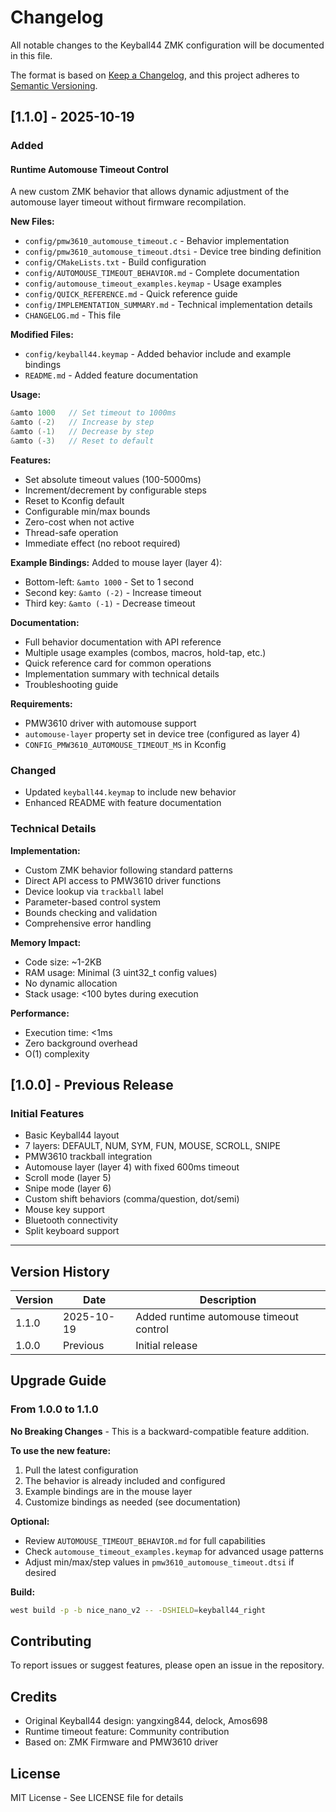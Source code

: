 # Changelog

All notable changes to the Keyball44 ZMK configuration will be documented in this file.

The format is based on [Keep a Changelog](https://keepachangelog.com/en/1.0.0/),
and this project adheres to [Semantic Versioning](https://semver.org/spec/v2.0.0.html).

## [1.1.0] - 2025-10-19

### Added

#### Runtime Automouse Timeout Control

A new custom ZMK behavior that allows dynamic adjustment of the automouse layer timeout without firmware recompilation.

**New Files:**
- `config/pmw3610_automouse_timeout.c` - Behavior implementation
- `config/pmw3610_automouse_timeout.dtsi` - Device tree binding definition
- `config/CMakeLists.txt` - Build configuration
- `config/AUTOMOUSE_TIMEOUT_BEHAVIOR.md` - Complete documentation
- `config/automouse_timeout_examples.keymap` - Usage examples
- `config/QUICK_REFERENCE.md` - Quick reference guide
- `config/IMPLEMENTATION_SUMMARY.md` - Technical implementation details
- `CHANGELOG.md` - This file

**Modified Files:**
- `config/keyball44.keymap` - Added behavior include and example bindings
- `README.md` - Added feature documentation

**Usage:**
```c
&amto 1000   // Set timeout to 1000ms
&amto (-2)   // Increase by step
&amto (-1)   // Decrease by step
&amto (-3)   // Reset to default
```

**Features:**
- Set absolute timeout values (100-5000ms)
- Increment/decrement by configurable steps
- Reset to Kconfig default
- Configurable min/max bounds
- Zero-cost when not active
- Thread-safe operation
- Immediate effect (no reboot required)

**Example Bindings:**
Added to mouse layer (layer 4):
- Bottom-left: `&amto 1000` - Set to 1 second
- Second key: `&amto (-2)` - Increase timeout
- Third key: `&amto (-1)` - Decrease timeout

**Documentation:**
- Full behavior documentation with API reference
- Multiple usage examples (combos, macros, hold-tap, etc.)
- Quick reference card for common operations
- Implementation summary with technical details
- Troubleshooting guide

**Requirements:**
- PMW3610 driver with automouse support
- `automouse-layer` property set in device tree (configured as layer 4)
- `CONFIG_PMW3610_AUTOMOUSE_TIMEOUT_MS` in Kconfig

### Changed

- Updated `keyball44.keymap` to include new behavior
- Enhanced README with feature documentation

### Technical Details

**Implementation:**
- Custom ZMK behavior following standard patterns
- Direct API access to PMW3610 driver functions
- Device lookup via `trackball` label
- Parameter-based control system
- Bounds checking and validation
- Comprehensive error handling

**Memory Impact:**
- Code size: ~1-2KB
- RAM usage: Minimal (3 uint32_t config values)
- No dynamic allocation
- Stack usage: <100 bytes during execution

**Performance:**
- Execution time: <1ms
- Zero background overhead
- O(1) complexity

## [1.0.0] - Previous Release

### Initial Features

- Basic Keyball44 layout
- 7 layers: DEFAULT, NUM, SYM, FUN, MOUSE, SCROLL, SNIPE
- PMW3610 trackball integration
- Automouse layer (layer 4) with fixed 600ms timeout
- Scroll mode (layer 5)
- Snipe mode (layer 6)
- Custom shift behaviors (comma/question, dot/semi)
- Mouse key support
- Bluetooth connectivity
- Split keyboard support

---

## Version History

| Version | Date | Description |
|---------|------|-------------|
| 1.1.0 | 2025-10-19 | Added runtime automouse timeout control |
| 1.0.0 | Previous | Initial release |

## Upgrade Guide

### From 1.0.0 to 1.1.0

**No Breaking Changes** - This is a backward-compatible feature addition.

**To use the new feature:**

1. Pull the latest configuration
2. The behavior is already included and configured
3. Example bindings are in the mouse layer
4. Customize bindings as needed (see documentation)

**Optional:**

- Review `AUTOMOUSE_TIMEOUT_BEHAVIOR.md` for full capabilities
- Check `automouse_timeout_examples.keymap` for advanced usage patterns
- Adjust min/max/step values in `pmw3610_automouse_timeout.dtsi` if desired

**Build:**
```bash
west build -p -b nice_nano_v2 -- -DSHIELD=keyball44_right
```

## Contributing

To report issues or suggest features, please open an issue in the repository.

## Credits

- Original Keyball44 design: yangxing844, delock, Amos698
- Runtime timeout feature: Community contribution
- Based on: ZMK Firmware and PMW3610 driver

## License

MIT License - See LICENSE file for details

